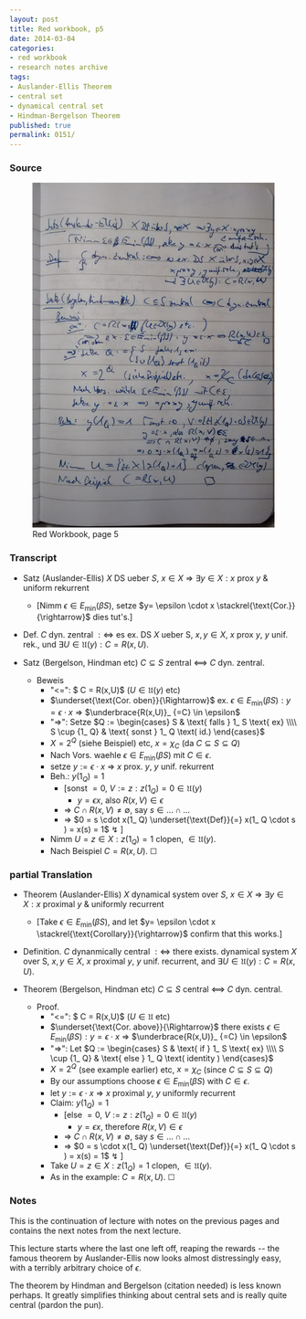 ```yaml
---
layout: post
title: Red workbook, p5
date: 2014-03-04
categories:
- red workbook
- research notes archive
tags:
- Auslander-Ellis Theorem
- central set
- dynamical central set
- Hindman-Bergelson Theorem
published: true
permalink: 0151/
---
```


### Source

<figure>
  <a href="/assets/2014/red_workbook-p5.jpg">
    <img alt="red workbook, p5" src="/assets/2014/red_workbook-p5.jpg"/>
  </a>
  <figcaption>
    Red Workbook, page 5
  </figcaption>
</figure>

### Transcript

* Satz (Auslander-Ellis) $X$ DS ueber $S$, $x\in X$ => $\exists y \in X: x \text{ prox } y$ & uniform rekurrent
    * [Nimm $\epsilon \in E_ \min(\beta S)$, setze $y= \epsilon \cdot x \stackrel{\text{Cor.}}{\rightarrow}$ dies tut's.]
* Def. $C$ dyn. zentral $:\Leftrightarrow$ es ex. DS $X$ ueber S, $x,y \in X$, $x$ prox $y$, $y$ unif. rek., und $\exists U \in \mathfrak{U}(y): C = R(x,U)$.

* Satz (Bergelson, Hindman etc) $C \subseteq S$ zentral <==> $C$ dyn. zentral.
    * Beweis
        * "<=": $ C = R(x,U)$ ($U\in \mathfrak{U}(y)$ etc)
        * $\underset{\text{Cor. oben}}{\Rightarrow}$ ex. $\epsilon \in E_ \min(\beta S): y = \epsilon \cdot x$ => $\underbrace{R(x,U)}_ {=C} \in \epsilon$
        * "=>": Setze $Q := \begin{cases} S & \text{ falls } 1_ S \text{ ex} \\\\ S \cup {1_ Q} & \text{ sonst } 1_ Q \text( id.) \end{cases}$
        * $X = 2^Q$ (siehe Beispiel) etc, $x = \chi_ C$ (da $C \subseteq S \subseteq Q$)
        * Nach Vors. waehle $\epsilon \in E_ \min(\beta S)$ mit $C \in \epsilon$.
        * setze $y:= \epsilon \cdot x$ => $x$ prox. $y$, $y$ unif. rekurrent
        * Beh.: $y(1_ Q) = 1$
            * [sonst $=0$, $V  
                 :={ z : z(1_ Q) = 0} \in \mathfrak{U}(y)$
                * $y = \epsilon x$, also $R(x,V) \in \epsilon$
            * => $C \cap R(x,V) \neq \emptyset$, say $s \in \ldots \cap \ldots$
            * => $0 = s \cdot x(1_ Q) \underset{\text{Def}}{=} x(1_ Q \cdot s ) = x(s) = 1$ ↯ ]
        * Nimm $U = { z \in X: z(1_ Q) = 1}$ clopen, $\in \mathfrak{U}(y)$.
        * Nach Beispiel $C = R(x,U)$. ☐

### partial Translation

* Theorem (Auslander-Ellis) $X$ dynamical system over $S$, $x\in X$ => $\exists y \in X: x \text{ proximal } y$ & uniformly recurrent
    * [Take $\epsilon \in E_ \min(\beta S)$, and let $y= \epsilon \cdot x \stackrel{\text{Corollary}}{\rightarrow}$ confirm that this works.]
* Definition. $C$ dynanmically central $:\Leftrightarrow$ there exists. dynamical system $X$ over S, $x,y \in X$, $x$ proximal $y$, $y$ unif. recurrent, and $\exists U \in \mathfrak{U}(y): C = R(x,U)$.

* Theorem (Bergelson, Hindman etc) $C \subseteq S$ central <==> $C$ dyn. central.
    * Proof.
        * "<=": $ C = R(x,U)$ ($U\in \mathfrak{U}$ etc)
        * $\underset{\text{Cor. above}}{\Rightarrow}$ there exists $\epsilon \in E_ \min(\beta S): y = \epsilon \cdot x$ => $\underbrace{R(x,U)}_ {=C} \in \epsilon$
        * "=>": Let $Q := \begin{cases} S & \text{ if } 1_ S \text{ ex} \\\\ S \cup {1_ Q} & \text{ else } 1_ Q \text( identity ) \end{cases}$
        * $X = 2^Q$ (see example earlier) etc, $x = \chi_ C$ (since $C \subseteq S \subseteq Q$)
        * By our assumptions choose $\epsilon \in E_ \min(\beta S)$ with $C \in \epsilon$.
        * let $y:= \epsilon \cdot x$ => $x$ proximal $y$, $y$ uniformly recurrent
        * Claim: $y(1_ Q) = 1$
            * [else $=0$, $V :={ z : z(1_ Q) = 0} \in \mathfrak{U}(y)$
                * $y = \epsilon x$, therefore $R(x,V) \in \epsilon$
            * => $C \cap R(x,V) \neq \emptyset$, say $s \in \ldots \cap \ldots$
            * => $0 = s \cdot x(1_ Q) \underset{\text{Def}}{=} x(1_ Q \cdot s ) = x(s) = 1$ ↯ ]
        * Take $U = { z \in X: z(1_ Q) = 1}$ clopen, $\in \mathfrak{U}(y)$.
        * As in the example: $C = R(x,U)$. ☐

### Notes

This is the continuation of lecture with notes on the previous pages and contains the next notes from the next lecture.

This lecture starts where the last one left off, reaping the rewards -- the famous theorem by Auslander-Ellis now looks almost distressingly easy, with a terribly arbitrary choice of $\epsilon$.

The theorem by Hindman and Bergelson (citation needed) is less known perhaps. It greatly simplifies thinking about central sets and is really quite central (pardon the pun).
